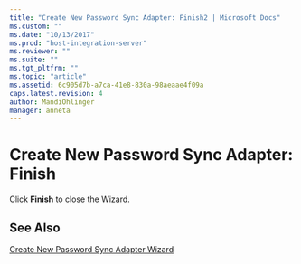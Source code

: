 ```yaml
---
title: "Create New Password Sync Adapter: Finish2 | Microsoft Docs"
ms.custom: ""
ms.date: "10/13/2017"
ms.prod: "host-integration-server"
ms.reviewer: ""
ms.suite: ""
ms.tgt_pltfrm: ""
ms.topic: "article"
ms.assetid: 6c905d7b-a7ca-41e8-830a-98aeaae4f09a
caps.latest.revision: 4
author: MandiOhlinger
manager: anneta
---
```

# Create New Password Sync Adapter: Finish
Click **Finish** to close the Wizard.  
  
## See Also  
 [Create New Password Sync Adapter Wizard](../core/create-new-password-sync-adapter-wizard.md)